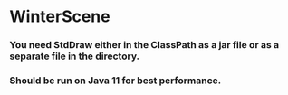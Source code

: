 # WinterScene
 
### You need StdDraw either in the ClassPath as a jar file or as a separate file in the directory.
### Should be run on Java 11 for best performance.
